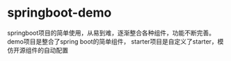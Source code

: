 # springboot-demo
springboot项目的简单使用，从易到难，逐渐整合各种组件，功能不断完善。
demo项目是整合了spring boot的简单组件，
starter项目是自定义了starter，模仿开源组件的自动配置
